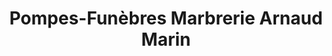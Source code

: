 ---
title: "Pompes-Funèbres Marbrerie Arnaud Marin"
url: /mennecy/pompes-funebres-marbrerie-arnaud-marin/
shop: directeurs de funérailles
---